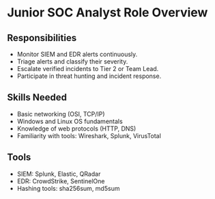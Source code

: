 # Junior SOC Analyst Role Overview

## Responsibilities

- Monitor SIEM and EDR alerts continuously.
- Triage alerts and classify their severity.
- Escalate verified incidents to Tier 2 or Team Lead.
- Participate in threat hunting and incident response.

## Skills Needed

- Basic networking (OSI, TCP/IP)
- Windows and Linux OS fundamentals
- Knowledge of web protocols (HTTP, DNS)
- Familiarity with tools: Wireshark, Splunk, VirusTotal

## Tools

- SIEM: Splunk, Elastic, QRadar
- EDR: CrowdStrike, SentinelOne
- Hashing tools: sha256sum, md5sum